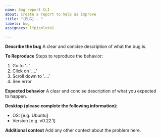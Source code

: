 ```yaml
---
name: Bug report CLI
about: Create a report to help us improve
title: "[BUG] - "
labels: bug
assignees: lfpicoloto1

---
```


**Describe the bug**
A clear and concise description of what the bug is.

**To Reproduce**
Steps to reproduce the behavior:
1. Go to '...'
2. Click on '....'
3. Scroll down to '....'
4. See error

**Expected behavior**
A clear and concise description of what you expected to happen.

**Desktop (please complete the following information):**
 - OS: [e.g. Ubuntu]
 - Version [e.g. v0.22.1]

**Additional context**
Add any other context about the problem here.
